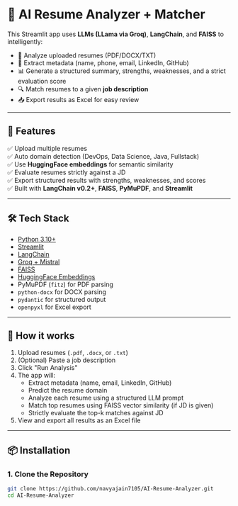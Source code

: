 # 🧠 AI Resume Analyzer + Matcher

This Streamlit app uses **LLMs (LLama via Groq)**, **LangChain**, and **FAISS** to intelligently:

- 📄 Analyze uploaded resumes (PDF/DOCX/TXT)
- 🧠 Extract metadata (name, phone, email, LinkedIn, GitHub)
- 📊 Generate a structured summary, strengths, weaknesses, and a strict evaluation score
- 🔍 Match resumes to a given **job description**
- 📥 Export results as Excel for easy review

---

## 🚀 Features

✅ Upload multiple resumes  
✅ Auto domain detection (DevOps, Data Science, Java, Fullstack)  
✅ Use **HuggingFace embeddings** for semantic similarity  
✅ Evaluate resumes strictly against a JD  
✅ Export structured results with strengths, weaknesses, and scores  
✅ Built with **LangChain v0.2+**, **FAISS**, **PyMuPDF**, and **Streamlit**

---

## 🛠️ Tech Stack

- [Python 3.10+](https://www.python.org/)
- [Streamlit](https://streamlit.io/)
- [LangChain](https://www.langchain.com/)
- [Groq + Mistral](https://groq.com/)
- [FAISS](https://github.com/facebookresearch/faiss)
- [HuggingFace Embeddings](https://huggingface.co/sentence-transformers/all-MiniLM-L6-v2)
- PyMuPDF (`fitz`) for PDF parsing
- `python-docx` for DOCX parsing
- `pydantic` for structured output
- `openpyxl` for Excel export

---

## 🧪 How it works

1. Upload resumes (`.pdf`, `.docx`, or `.txt`)
2. (Optional) Paste a job description
3. Click "Run Analysis"
4. The app will:
    - Extract metadata (name, email, LinkedIn, GitHub)
    - Predict the resume domain
    - Analyze each resume using a structured LLM prompt
    - Match top resumes using FAISS vector similarity (if JD is given)
    - Strictly evaluate the top-k matches against JD
5. View and export all results as an Excel file

---

## 📦 Installation

### 1. Clone the Repository

```bash
git clone https://github.com/navyajain7105/AI-Resume-Analyzer.git
cd AI-Resume-Analyzer
